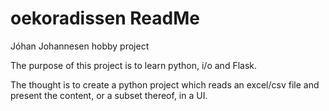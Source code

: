 # oekoradissen ReadMe

Jóhan Johannesen hobby project

The purpose of this project is to learn python, i/o and Flask.

The thought is to create a python project which reads an excel/csv file and present the content, or a subset thereof, in a UI.
